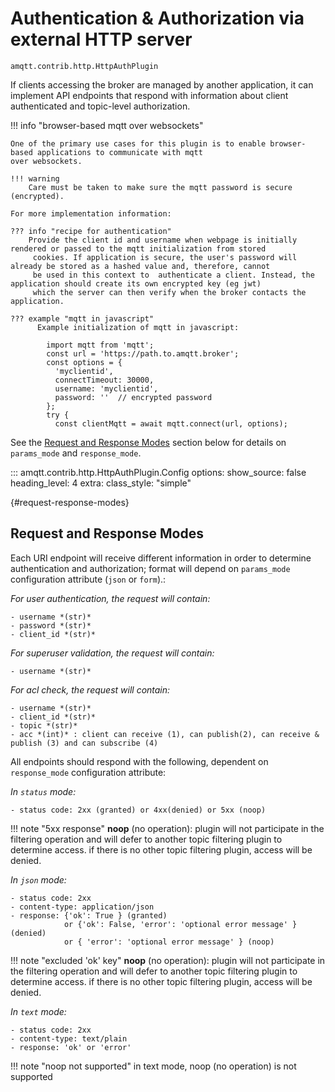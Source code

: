 # Authentication & Authorization via external HTTP server

`amqtt.contrib.http.HttpAuthPlugin`

If clients accessing the broker are managed by another application, it can implement API endpoints
that respond with information about client authenticated and topic-level authorization.

!!! info "browser-based mqtt over websockets"

    One of the primary use cases for this plugin is to enable browser-based applications to communicate with mqtt
    over websockets.

    !!! warning
        Care must be taken to make sure the mqtt password is secure (encrypted).
    
    For more implementation information:

    ??? info "recipe for authentication"
        Provide the client id and username when webpage is initially rendered or passed to the mqtt initialization from stored
         cookies. If application is secure, the user's password will already be stored as a hashed value and, therefore, cannot
         be used in this context to  authenticate a client. Instead, the application should create its own encrypted key (eg jwt)
         which the server can then verify when the broker contacts the application.

    ??? example "mqtt in javascript"
          Example initialization of mqtt in javascript:

            import mqtt from 'mqtt';
            const url = 'https://path.to.amqtt.broker';
            const options = {
              'myclientid',
              connectTimeout: 30000,
              username: 'myclientid',
              password: ''  // encrypted password
            };
            try {
              const clientMqtt = await mqtt.connect(url, options);

See the [Request and Response Modes](#request-response-modes) section below for details on `params_mode` and `response_mode`. 

::: amqtt.contrib.http.HttpAuthPlugin.Config
    options:
      show_source: false
      heading_level: 4
      extra:
        class_style: "simple"

[//]: # (manually creating the heading so it doesn't show in the sidebar ToC)
[](){#request-response-modes}
<h2>Request and Response Modes</h2>

Each URI endpoint will receive different information in order to determine authentication and authorization;
format will depend on `params_mode` configuration attribute (`json` or `form`).:

*For user authentication, the request will contain:*

    - username *(str)*
    - password *(str)*
    - client_id *(str)*

*For superuser validation, the request will contain:*

    - username *(str)*

*For acl check, the request will contain:*

    - username *(str)*
    - client_id *(str)*
    - topic *(str)*
    - acc *(int)* : client can receive (1), can publish(2), can receive & publish (3) and can subscribe (4)

All endpoints should respond with the following, dependent on `response_mode` configuration attribute:

*In `status` mode:*

    - status code: 2xx (granted) or 4xx(denied) or 5xx (noop)

!!! note "5xx response"
    **noop** (no operation): plugin will not participate in the filtering operation and will defer to another
    topic filtering plugin to determine access. if there is no other topic filtering plugin, access will be denied.

*In `json` mode:*

    - status code: 2xx
    - content-type: application/json
    - response: {'ok': True } (granted)
                or {'ok': False, 'error': 'optional error message' } (denied)
                or { 'error': 'optional error message' } (noop)

!!! note "excluded 'ok' key"
    **noop** (no operation): plugin will not participate in the filtering operation and will defer to another
     topic filtering plugin to determine access. if there is no other topic filtering plugin, access will be denied.

*In `text` mode:*

    - status code: 2xx
    - content-type: text/plain
    - response: 'ok' or 'error'

!!! note "noop not supported"
    in text mode, noop (no operation) is not supported